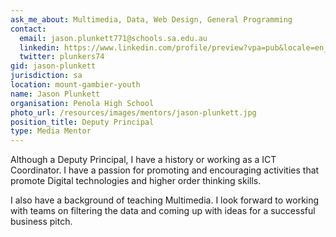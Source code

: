 ```yaml
---
ask_me_about: Multimedia, Data, Web Design, General Programming
contact:
  email: jason.plunkett771@schools.sa.edu.au
  linkedin: https://www.linkedin.com/profile/preview?vpa=pub&locale=en_US
  twitter: plunkers74
gid: jason-plunkett
jurisdiction: sa
location: mount-gambier-youth
name: Jason Plunkett
organisation: Penola High School
photo_url: /resources/images/mentors/jason-plunkett.jpg
position_title: Deputy Principal
type: Media Mentor
---
```


Although a Deputy Principal, I have a history or working as a ICT Coordinator. I have a passion for promoting and encouraging activities that promote Digital technologies and higher order thinking skills.

I also have a background of teaching Multimedia. I look forward to working with teams on filtering the data and coming up with ideas for a successful business pitch.